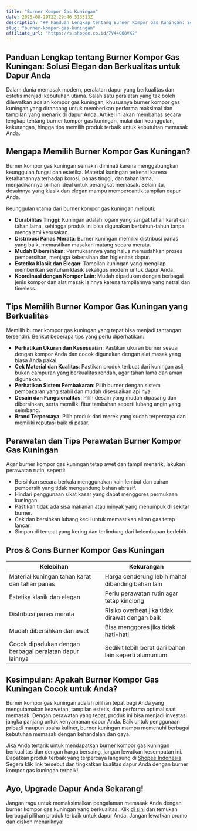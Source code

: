 ```yaml
---
title: "Burner Kompor Gas Kuningan"
date: 2025-08-29T22:29:46.513313Z
description: "## Panduan Lengkap tentang Burner Kompor Gas Kuningan: Solusi Elegan dan Berkualitas untuk Dapur Anda..."
slug: "burner-kompor-gas-kuningan"
affiliate_url: "https://s.shopee.co.id/7V44C68VX2"
---
```

## Panduan Lengkap tentang Burner Kompor Gas Kuningan: Solusi Elegan dan Berkualitas untuk Dapur Anda

Dalam dunia memasak modern, peralatan dapur yang berkualitas dan estetis menjadi kebutuhan utama. Salah satu peralatan yang tak boleh dilewatkan adalah kompor gas kuningan, khususnya burner kompor gas kuningan yang dirancang untuk memberikan performa maksimal dan tampilan yang menarik di dapur Anda. Artikel ini akan membahas secara lengkap tentang burner kompor gas kuningan, mulai dari keunggulan, kekurangan, hingga tips memilih produk terbaik untuk kebutuhan memasak Anda.

## Mengapa Memilih Burner Kompor Gas Kuningan?

Burner kompor gas kuningan semakin diminati karena menggabungkan keunggulan fungsi dan estetika. Material kuningan terkenal karena ketahanannya terhadap korosi, panas tinggi, dan tahan lama, menjadikannya pilihan ideal untuk perangkat memasak. Selain itu, desainnya yang klasik dan elegan mampu mempercantik tampilan dapur Anda.

Keunggulan utama dari burner kompor gas kuningan meliputi:

- **Durabilitas Tinggi**: Kuningan adalah logam yang sangat tahan karat dan tahan lama, sehingga produk ini bisa digunakan bertahun-tahun tanpa mengalami kerusakan.
- **Distribusi Panas Merata**: Burner kuningan memiliki distribusi panas yang baik, memastikan masakan matang secara merata.
- **Mudah Dibersihkan**: Permukaannya yang halus memudahkan proses pembersihan, menjaga kebersihan dan higienitas dapur.
- **Estetika Klasik dan Elegan**: Tampilan kuningan yang mengilap memberikan sentuhan klasik sekaligus modern untuk dapur Anda.
- **Koordinasi dengan Kompor Lain**: Mudah dipadukan dengan berbagai jenis kompor dan alat masak lainnya karena tampilannya yang netral dan timeless.

## Tips Memilih Burner Kompor Gas Kuningan yang Berkualitas

Memilih burner kompor gas kuningan yang tepat bisa menjadi tantangan tersendiri. Berikut beberapa tips yang perlu diperhatikan:

- **Perhatikan Ukuran dan Kesesuaian**: Pastikan ukuran burner sesuai dengan kompor Anda dan cocok digunakan dengan alat masak yang biasa Anda pakai.
- **Cek Material dan Kualitas**: Pastikan produk terbuat dari kuningan asli, bukan campuran yang berkualitas rendah, agar tahan lama dan aman digunakan.
- **Perhatikan Sistem Pembakaran**: Pilih burner dengan sistem pembakaran yang stabil dan mudah disesuaikan api nya.
- **Desain dan Fungsionalitas**: Pilih desain yang mudah dipasang dan dibersihkan, serta memiliki fitur tambahan seperti lubang angin yang seimbang.
- **Brand Terpercaya**: Pilih produk dari merek yang sudah terpercaya dan memiliki reputasi baik di pasar.

## Perawatan dan Tips Perawatan Burner Kompor Gas Kuningan

Agar burner kompor gas kuningan tetap awet dan tampil menarik, lakukan perawatan rutin, seperti:

- Bersihkan secara berkala menggunakan kain lembut dan cairan pembersih yang tidak mengandung bahan abrasif.
- Hindari penggunaan sikat kasar yang dapat menggores permukaan kuningan.
- Pastikan tidak ada sisa makanan atau minyak yang menumpuk di sekitar burner.
- Cek dan bersihkan lubang kecil untuk memastikan aliran gas tetap lancar.
- Simpan di tempat yang kering dan terlindung dari kelembapan berlebih.

## Pros & Cons Burner Kompor Gas Kuningan

| Kelebihan                                              | Kekurangan                                                   |
|--------------------------------------------------------|---------------------------------------------------------------|
| Material kuningan tahan karat dan tahan panas          | Harga cenderung lebih mahal dibanding bahan lain             |
| Estetika klasik dan elegan                            | Perlu perawatan rutin agar tetap kinclong                   |
| Distribusi panas merata                                | Risiko overheat jika tidak dirawat dengan baik             |
| Mudah dibersihkan dan awet                            | Bisa menggores jika tidak hati-hati                          |
| Cocok dipadukan dengan berbagai peralatan dapur lainnya | Sedikit lebih berat dari bahan lain seperti alumunium        |

## Kesimpulan: Apakah Burner Kompor Gas Kuningan Cocok untuk Anda?

Burner kompor gas kuningan adalah pilihan tepat bagi Anda yang mengutamakan keawetan, tampilan estetis, dan performa optimal saat memasak. Dengan perawatan yang tepat, produk ini bisa menjadi investasi jangka panjang untuk kenyamanan dapur Anda. Baik untuk penggunaan pribadi maupun usaha kuliner, burner kuningan mampu memenuhi berbagai kebutuhan memasak dengan kehandalan dan gaya.

Jika Anda tertarik untuk mendapatkan burner kompor gas kuningan berkualitas dan dengan harga bersaing, jangan lewatkan kesempatan ini. Dapatkan produk terbaik yang terpercaya langsung di [Shopee Indonesia](https://s.shopee.co.id/7V44C68VX2). Segera klik link tersebut dan tingkatkan kualitas dapur Anda dengan burner kompor gas kuningan terbaik!

## Ayo, Upgrade Dapur Anda Sekarang!

Jangan ragu untuk memaksimalkan pengalaman memasak Anda dengan burner kompor gas kuningan yang berkualitas. Klik [di sini](https://s.shopee.co.id/7V44C68VX2) dan temukan berbagai pilihan produk terbaik untuk dapur Anda. Jangan lewatkan promo dan diskon menariknya!